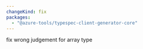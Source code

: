 ```yaml
---
changeKind: fix
packages:
  - "@azure-tools/typespec-client-generator-core"
---
```


fix wrong judgement for array type